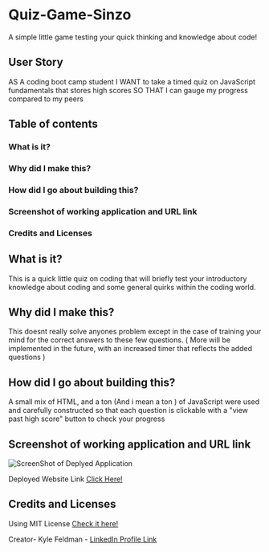 # Quiz-Game-Sinzo
A simple little game testing your quick thinking and knowledge about code!

## User Story
AS A coding boot camp student
I WANT to take a timed quiz on JavaScript fundamentals that stores high scores
SO THAT I can gauge my progress compared to my peers

## Table of contents

### What is it?
### Why did I make this?
### How did I go about building this?
### Screenshot of working application and URL link
### Credits and Licenses

## What is it?
This is a quick little quiz on coding that will briefly test your introductory knowledge about coding and some general quirks within the coding world.  

## Why did I make this?

This doesnt really solve anyones problem except in the case of training your mind for the correct answers to these few questions. ( More will be implemented in the future, with an increased timer that reflects the added questions )


## How did I go about building this?
A small mix of HTML, and a ton (And i mean a ton ) of JavaScript were used and carefully constructed so that each question is clickable with a "view past high score" button to check your progress

## Screenshot of working application and URL link
![ScreenShot of Deplyed Application](/)

Deployed Website Link [Click Here!]()

## Credits and Licenses
Using MIT License [Check it here!](https://opensource.org/licenses/MIT)

Creator- Kyle Feldman - [LinkedIn Profile Link](https://www.linkedin.com/in/kyle-feldman-427b5624b)
